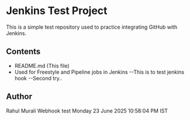 # Jenkins Test Project

This is a simple test repository used to practice integrating GitHub with Jenkins.

## Contents

- README.md (This file)
- Used for Freestyle and Pipeline jobs in Jenkins
--This is to test jenkins hook
--Second try..
## Author

Rahul Murali
Webhook test Monday 23 June 2025 10:58:04 PM IST

